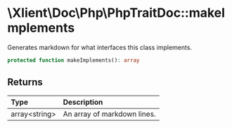 # \\Xlient\\Doc\\Php\\PhpTraitDoc::makeImplements

Generates markdown for what interfaces this class implements.

```php
protected function makeImplements(): array
```

## Returns

| Type | Description |
| :--- | :--- |
| array\<string\> | An array of markdown lines. |